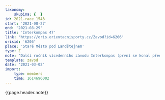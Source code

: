 ```yaml
---
taxonomy:
    skupina: {  }
id: 2021-race_1543
start: '2021-08-27'
end: '2021-08-29'
title: 'Interkompas 47'
link: 'https://oris.orientacnisporty.cz/Zavod?id=6206'
orisid: '6206'
place: 'Staré Město pod Landštejnem'
type: Z
note: 'Další ročník vícedenního závodu Interkompas (první se konal před 47 lety, proto ta číslovka v názvu závodu) proběhne v lesním komplexu v okolí Cyklokempu u Starého Města pod Landštejnem. Les v okolí sice utrpěl nemalé ztráty dřevní hmoty po útocích kůrovce, ale stále se jedná o hezký prostor – vrstevnice (umožňující postavit slušnou klasiku), balvany, skalky i četné hustníčky ani kůrovec nezlikvidoval. Poběží se na nových mapách o celkovém rozsahu 10 km2.'
template: zavod
date: '2021-03-02'
import:
    type: members
    time: 1614696002
---
```


{{page.header.note}}
